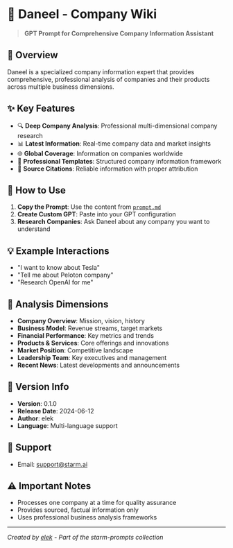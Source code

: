 # 🏢 Daneel - Company Wiki

> **GPT Prompt for Comprehensive Company Information Assistant**

## 📝 Overview

Daneel is a specialized company information expert that provides comprehensive, professional analysis of companies and their products across multiple business dimensions.

## ✨ Key Features

- 🔍 **Deep Company Analysis**: Professional multi-dimensional company research
- 📊 **Latest Information**: Real-time company data and market insights
- 🌐 **Global Coverage**: Information on companies worldwide
- 📖 **Professional Templates**: Structured company information framework
- 🔗 **Source Citations**: Reliable information with proper attribution

## 🚀 How to Use

1. **Copy the Prompt**: Use the content from [`prompt.md`](./prompt.md)
2. **Create Custom GPT**: Paste into your GPT configuration  
3. **Research Companies**: Ask Daneel about any company you want to understand

## 💡 Example Interactions

- "I want to know about Tesla"
- "Tell me about Peloton company"
- "Research OpenAI for me"

## 🎯 Analysis Dimensions

- **Company Overview**: Mission, vision, history
- **Business Model**: Revenue streams, target markets
- **Financial Performance**: Key metrics and trends
- **Products & Services**: Core offerings and innovations
- **Market Position**: Competitive landscape
- **Leadership Team**: Key executives and management
- **Recent News**: Latest developments and announcements

## 📖 Version Info

- **Version**: 0.1.0
- **Release Date**: 2024-06-12
- **Author**: elek
- **Language**: Multi-language support

## 🔗 Support

- Email: support@starm.ai

## ⚠️ Important Notes

- Processes one company at a time for quality assurance
- Provides sourced, factual information only
- Uses professional business analysis frameworks

---

*Created by [elek](https://github.com/elekchen) - Part of the starm-prompts collection* 